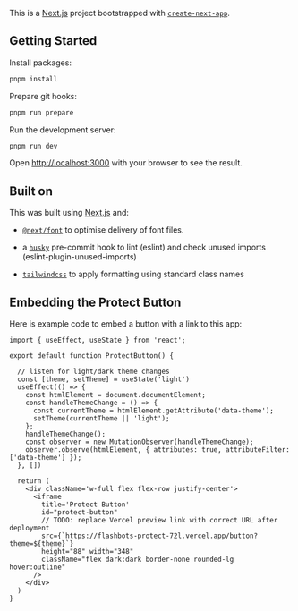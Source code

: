 This is a [Next.js](https://nextjs.org/) project bootstrapped with [`create-next-app`](https://github.com/vercel/next.js/tree/canary/packages/create-next-app).

## Getting Started

Install packages:

```bash
pnpm install
```

Prepare git hooks:

```bash
pnpm run prepare
```

Run the development server:

```bash
pnpm run dev
```

Open [http://localhost:3000](http://localhost:3000) with your browser to see the result.


## Built on

This was built using [Next.js](https://nextjs.org/) and:

- [`@next/font`](https://nextjs.org/docs/basic-features/font-optimization) to optimise delivery of font files.

- a [`husky`](https://typicode.github.io/husky/#/) pre-commit hook to lint (eslint) and check unused imports (eslint-plugin-unused-imports)

- [`tailwindcss`](https://tailwindcss.com/) to apply formatting using standard class names


## Embedding the Protect Button

Here is example code to embed a button with a link to this app:

```
import { useEffect, useState } from 'react';

export default function ProtectButton() {

  // listen for light/dark theme changes
  const [theme, setTheme] = useState('light')
  useEffect(() => {
    const htmlElement = document.documentElement;
    const handleThemeChange = () => {
      const currentTheme = htmlElement.getAttribute('data-theme');
      setTheme(currentTheme || 'light');
    };
    handleThemeChange();
    const observer = new MutationObserver(handleThemeChange);
    observer.observe(htmlElement, { attributes: true, attributeFilter: ['data-theme'] });
  }, [])

  return (
    <div className='w-full flex flex-row justify-center'>
      <iframe
        title='Protect Button'
        id="protect-button"
        // TODO: replace Vercel preview link with correct URL after deployment
        src={`https://flashbots-protect-72l.vercel.app/button?theme=${theme}`}
        height="88" width="348"
        className="flex dark:dark border-none rounded-lg hover:outline"
      />
    </div>
  )
}
```